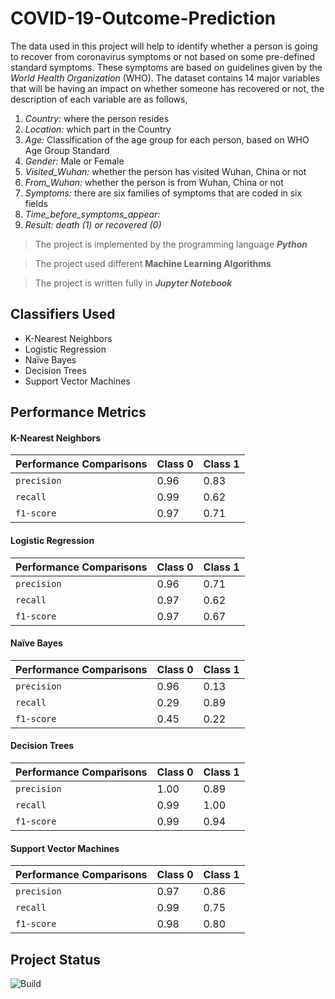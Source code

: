 # COVID-19-Outcome-Prediction
The data used in this project will help to identify whether a person is going to recover from coronavirus symptoms or not based on some pre-defined standard symptoms. These symptoms are based on guidelines given by the _World Health Organization_ (WHO).
The dataset contains 14 major variables that will be having an impact on whether someone has recovered or not, the description of each variable are as follows,
1. _Country:_ where the person resides
2. _Location:_ which part in the Country
3. _Age:_ Classification of the age group for each person, based on WHO Age Group Standard
4. _Gender:_ Male or Female
5. _Visited_Wuhan:_ whether the person has visited Wuhan, China or not
6. _From_Wuhan:_ whether the person is from Wuhan, China or not
7. _Symptoms:_ there are six families of symptoms that are coded in six fields
13. _Time_before_symptoms_appear:_
14. _Result: death (1) or recovered (0)_

> The project is implemented by the programming language **_Python_**

> The project used different **Machine Learning Algorithms**

> The project is written fully in **_Jupyter Notebook_**
## Classifiers Used
- K-Nearest Neighbors
- Logistic Regression
- Naïve Bayes
- Decision Trees
- Support Vector Machines
## Performance Metrics
#### K-Nearest Neighbors

| **Performance Comparisons** | **Class 0** | **Class 1** |
| - | - | - |
| `precision` | 0.96 | 0.83 |
| `recall` | 0.99 | 0.62  | 
| `f1-score` |  0.97  | 0.71 |
#### Logistic Regression

| **Performance Comparisons** | **Class 0** | **Class 1** |
| - | - | - |
| `precision` | 0.96 |  0.71 |
| `recall` | 0.97 | 0.62  | 
| `f1-score` |  0.97  | 0.67 |
#### Naïve Bayes

| **Performance Comparisons** | **Class 0** | **Class 1** |
| - | - | - |
| `precision` | 0.96 |   0.13 |
| `recall` | 0.29 | 0.89  | 
| `f1-score` |  0.45  | 0.22 |
#### Decision Trees

| **Performance Comparisons** | **Class 0** | **Class 1** |
| - | - | - |
| `precision` | 1.00 | 0.89 |
| `recall` | 0.99 | 1.00 | 
| `f1-score` |  0.99  | 0.94 |
#### Support Vector Machines

| **Performance Comparisons** | **Class 0** | **Class 1** |
| - | - | - |
| `precision` | 0.97 | 0.86 |
| `recall` | 0.99 | 0.75  | 
| `f1-score` |  0.98  | 0.80 |
## Project Status
![Build](https://img.shields.io/badge/Build-Finished-brightgreen)
